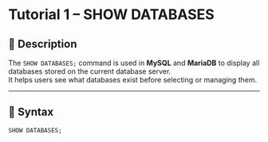 # Tutorial 1 – SHOW DATABASES

## 🧠 Description
The `SHOW DATABASES;` command is used in **MySQL** and **MariaDB** to display all databases stored on the current database server.  
It helps users see what databases exist before selecting or managing them.

---

## 🧩 Syntax
```sql
SHOW DATABASES;
